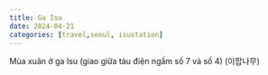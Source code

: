 ```yaml
---
title: Ga Isu
date: 2024-04-21
categories: [travel,seoul, isustation]
---
```

Mùa xuân ở ga Isu (giao giữa tàu điện ngầm số 7 và số 4) (이팝나무)

